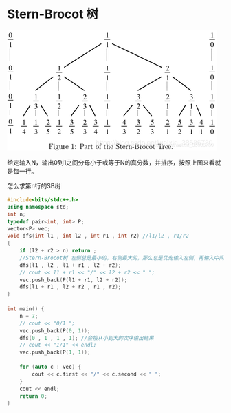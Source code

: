 # Stern-Brocot 树

![](img\20190802152013505.png)

给定输入N，输出0到1之间分母小于或等于N的真分数，并排序，按照上图来看就是每一行。

怎么求第n行的SB树

```cpp
#include<bits/stdc++.h>
using namespace std;
int n;
typedef pair<int, int> P;
vector<P> vec;
void dfs(int l1 , int l2 , int r1 , int r2) //l1/l2 , r1/r2
{
	if (l2 + r2 > n) return ;
	//Stern-Brocot树 左侧总是最小的，右侧最大的，那么总是优先输入左侧，再输入中间的，最后输入右侧的数
	dfs(l1 , l2 , l1 + r1 , l2 + r2);
	// cout << l1 + r1 << "/" << l2 + r2 << " ";
	vec.push_back(P(l1 + r1, l2 + r2));
	dfs(l1 + r1 , l2 + r2 , r1 , r2);
}

int main() {
	n = 7;
	// cout << "0/1 ";
	vec.push_back(P(0, 1));
	dfs(0 , 1 , 1 , 1); //会按从小到大的次序输出结果
	// cout << "1/1" << endl;
	vec.push_back(P(1, 1));

	for (auto c : vec) {
		cout << c.first << "/" << c.second << " ";
	}
	cout << endl;
	return 0;
}
```

